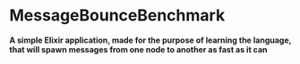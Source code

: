 # MessageBounceBenchmark

**A simple Elixir application, made for the purpose of learning the language, that will spawn messages from one node to another as fast as it can**
